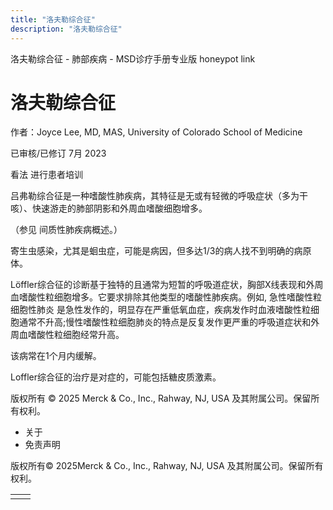 ```yaml
---
title: "洛夫勒综合征"
description: "洛夫勒综合征"
---
```


﻿洛夫勒综合征 \- 肺部疾病 \- MSD诊疗手册专业版 honeypot link

# 洛夫勒综合征

作者：Joyce Lee, MD, MAS, University of Colorado School of Medicine

已审核/已修订 7月 2023

看法 进行患者培训

吕弗勒综合征是一种嗜酸性肺疾病，其特征是无或有轻微的呼吸症状（多为干咳）、快速游走的肺部阴影和外周血嗜酸细胞增多。

（参见 间质性肺疾病概述。）

寄生虫感染，尤其是蛔虫症，可能是病因，但多达1/3的病人找不到明确的病原体。

Löffler综合征的诊断基于独特的且通常为短暂的呼吸道症状，胸部X线表现和外周血嗜酸性粒细胞增多。它要求排除其他类型的嗜酸性肺疾病。例如, 急性嗜酸性粒细胞性肺炎 是急性发作的，明显存在严重低氧血症，疾病发作时血液嗜酸性粒细胞通常不升高;慢性嗜酸性粒细胞肺炎的特点是反复发作更严重的呼吸道症状和外周血嗜酸性粒细胞经常升高。

该病常在1个月内缓解。

Loffler综合征的治疗是对症的，可能包括糖皮质激素。



版权所有 © 2025
Merck & Co., Inc., Rahway, NJ, USA 及其附属公司。保留所有权利。

- 关于
- 免责声明

版权所有© 2025Merck & Co., Inc., Rahway, NJ, USA 及其附属公司。保留所有权利。

|     |     |
| --- | --- |
|  |  |